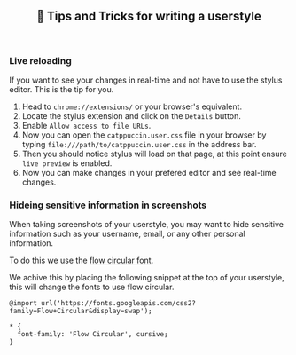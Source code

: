 <p align="center">
  <h2 align="center">📖 Tips and Tricks for writing a userstyle</h2>
</p>

&nbsp;

### Live reloading

If you want to see your changes in real-time and not have to use the stylus editor. This is the tip for you.

1. Head to `chrome://extensions/` or your browser's equivalent.
2. Locate the stylus extension and click on the `Details` button.
3. Enable `Allow access to file URLs`.
4. Now you can open the `catppuccin.user.css` file in your browser by typing `file:///path/to/catppuccin.user.css` in the address bar.
5. Then you should notice stylus will load on that page, at this point ensure `live preview` is enabled.
6. Now you can make changes in your prefered editor and see real-time changes.


### Hideing sensitive information in screenshots

When taking screenshots of your userstyle, you may want to hide sensitive information such as your username, email, or any other personal information.

To do this we use the [flow circular font](https://fonts.google.com/specimen/Flow+Circular). 

We achive this by placing the following snippet at the top of your userstyle, this will change the fonts to use flow circular.

```less
@import url('https://fonts.googleapis.com/css2?family=Flow+Circular&display=swap');

* {
  font-family: 'Flow Circular', cursive;
}
```
